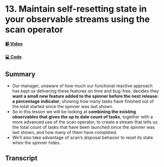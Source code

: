 # 13. Maintain self-resetting state in your observable streams using the scan operator

#### [📹 Video](https://egghead.io/lessons/rxjs-maintain-self-resetting-state-in-your-observable-streams-using-the-scan-operator)

#### [💻 Code](https://github.com/rarmatei/egghead-thinking-reactively/blob/lesson-13/src/lesson-code/TaskProgressService.js)

## Summary

- Our manager, unaware of how much our functional reactive approach has kept us delivering these features on time and bug-free, decides they **want a small new feature added to the spinner before the next release:** **a percentage indicator**, showing how many tasks have finished out of the total started since the spinner was last shown.
- So in this lesson we will be looking at **combining the existing observables that gives the up to date count of tasks**, together with a more advanced use of the scan operator, to create a stream that tells us the total count of tasks that have been launched since the spinner was last shown, and how many of them have completed.
- We’ll also take advantage of scan’s disposal behavior to reset its state when the spinner hides.

## Transcript
